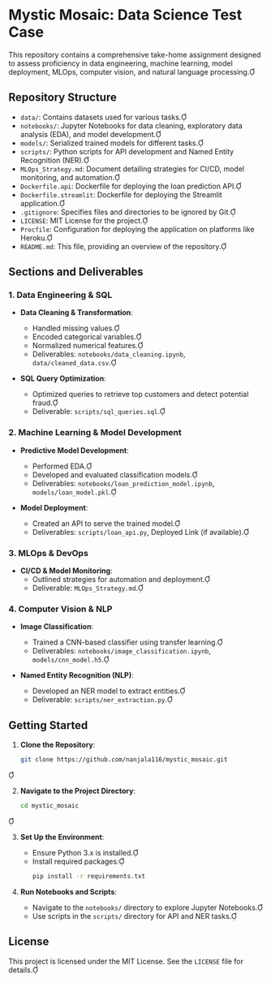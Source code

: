 # Mystic Mosaic: Data Science Test Case

This repository contains a comprehensive take-home assignment designed to assess proficiency in data engineering, machine learning, model deployment, MLOps, computer vision, and natural language processing.

## Repository Structure

- `data/`: Contains datasets used for various tasks.
- `notebooks/`: Jupyter Notebooks for data cleaning, exploratory data analysis (EDA), and model development.
- `models/`: Serialized trained models for different tasks.
- `scripts/`: Python scripts for API development and Named Entity Recognition (NER).
- `MLOps_Strategy.md`: Document detailing strategies for CI/CD, model monitoring, and automation.
- `Dockerfile.api`: Dockerfile for deploying the loan prediction API.
- `Dockerfile.streamlit`: Dockerfile for deploying the Streamlit application.
- `.gitignore`: Specifies files and directories to be ignored by Git.
- `LICENSE`: MIT License for the project.
- `Procfile`: Configuration for deploying the application on platforms like Heroku.
- `README.md`: This file, providing an overview of the repository.

## Sections and Deliverables

### 1. Data Engineering & SQL

- **Data Cleaning & Transformation**:
  - Handled missing values.
  - Encoded categorical variables.
  - Normalized numerical features.
  - Deliverables: `notebooks/data_cleaning.ipynb`, `data/cleaned_data.csv`.

- **SQL Query Optimization**:
  - Optimized queries to retrieve top customers and detect potential fraud.
  - Deliverable: `scripts/sql_queries.sql`.

### 2. Machine Learning & Model Development

- **Predictive Model Development**:
  - Performed EDA.
  - Developed and evaluated classification models.
  - Deliverables: `notebooks/loan_prediction_model.ipynb`, `models/loan_model.pkl`.

- **Model Deployment**:
  - Created an API to serve the trained model.
  - Deliverables: `scripts/loan_api.py`, Deployed Link (if available).

### 3. MLOps & DevOps

- **CI/CD & Model Monitoring**:
  - Outlined strategies for automation and deployment.
  - Deliverable: `MLOps_Strategy.md`.

### 4. Computer Vision & NLP

- **Image Classification**:
  - Trained a CNN-based classifier using transfer learning.
  - Deliverables: `notebooks/image_classification.ipynb`, `models/cnn_model.h5`.

- **Named Entity Recognition (NLP)**:
  - Developed an NER model to extract entities.
  - Deliverable: `scripts/ner_extraction.py`.

## Getting Started

1. **Clone the Repository**:
   ```bash
   git clone https://github.com/nanjala116/mystic_mosaic.git
   ```


2. **Navigate to the Project Directory**:
   ```bash
   cd mystic_mosaic
   ```


3. **Set Up the Environment**:
   - Ensure Python 3.x is installed.
   - Install required packages:
     ```bash
     pip install -r requirements.txt
     ```

4. **Run Notebooks and Scripts**:
   - Navigate to the `notebooks/` directory to explore Jupyter Notebooks.
   - Use scripts in the `scripts/` directory for API and NER tasks.

## License

This project is licensed under the MIT License. See the `LICENSE` file for details.
